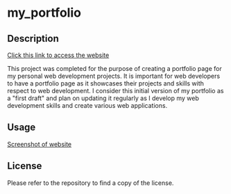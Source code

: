 # my_portfolio

## Description

[Click this link to access the website](https://greg-pfeifer.github.io/my_portfolio)

This project was completed for the purpose of creating a portfolio page for my personal web development projects. It is important for web developers to have a portfolio page as it showcases their projects and skills with respect to web development. I consider this initial version of my portfolio as a "first draft" and plan on updating it regularly as I develop my web development skills and create various web applications.

## Usage

[Screenshot of website](assets/my_portfolio_screenshot.png)

## License

Please refer to the repository to find a copy of the license. 
